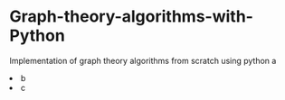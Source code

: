 # Graph-theory-algorithms-with-Python
Implementation of graph theory algorithms from scratch using python
<al>a
  <li>b
    <li>c
      </al>
